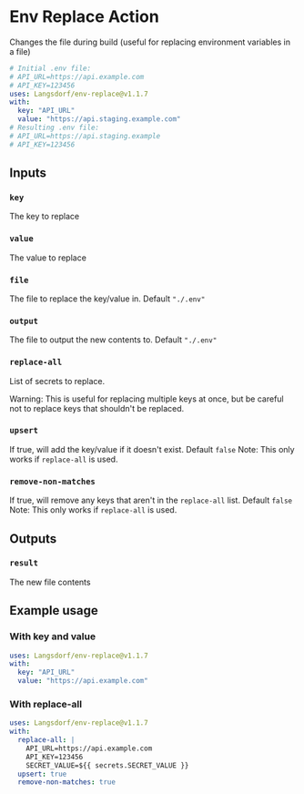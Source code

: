 # Env Replace Action

Changes the file during build (useful for replacing environment variables in a file)

```yaml
# Initial .env file:
# API_URL=https://api.example.com
# API_KEY=123456
uses: Langsdorf/env-replace@v1.1.7
with:
  key: "API_URL"
  value: "https://api.staging.example.com"
# Resulting .env file:
# API_URL=https://api.staging.example
# API_KEY=123456
```

## Inputs

### `key`

The key to replace

### `value`

The value to replace

### `file`

The file to replace the key/value in. Default `"./.env"`

### `output`

The file to output the new contents to. Default `"./.env"`

### `replace-all`

List of secrets to replace.

Warning: This is useful for replacing multiple keys at once, but be careful not to replace keys that shouldn't be replaced.

### `upsert`

If true, will add the key/value if it doesn't exist. Default `false`
Note: This only works if `replace-all` is used.

### `remove-non-matches`

If true, will remove any keys that aren't in the `replace-all` list. Default `false`
Note: This only works if `replace-all` is used.

## Outputs

### `result`

The new file contents

## Example usage

### With key and value

```yaml
uses: Langsdorf/env-replace@v1.1.7
with:
  key: "API_URL"
  value: "https://api.example.com"
```

### With replace-all

```yaml
uses: Langsdorf/env-replace@v1.1.7
with:
  replace-all: |
    API_URL=https://api.example.com
    API_KEY=123456
    SECRET_VALUE=${{ secrets.SECRET_VALUE }}
  upsert: true
  remove-non-matches: true
```
